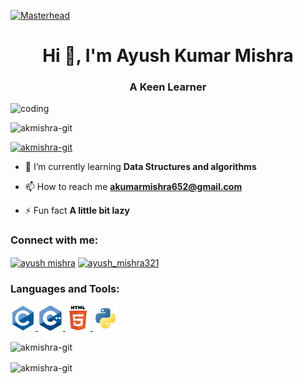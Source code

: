 [![Masterhead](https://1.bp.blogspot.com/-7A4WynwLsMw/XbBpCXG8FHI/AAAAAAAAMt4/uOa1bpLskYgrwGb11hSu2SDj_Mig8SXJQCLcBGAsYHQ/s1600/2000_600px.gif)](https://akmishra-git.io)
<h1 align="center">Hi 👋, I'm Ayush Kumar Mishra</h1>
<h3 align="center">A Keen Learner</h3>
<img aline = "right" alt = "coding" width = "400" src = "https://i.pinimg.com/originals/e4/26/70/e426702edf874b181aced1e2fa5c6cde.gif">

<p align="left"> <img src="https://komarev.com/ghpvc/?username=akmishra-git&label=Profile%20views&color=0e75b6&style=flat" alt="akmishra-git" /> </p>

<p align="left"> <a href="https://github.com/ryo-ma/github-profile-trophy"><img src="https://github-profile-trophy.vercel.app/?username=akmishra-git" alt="akmishra-git" /></a> </p>

- 🌱 I’m currently learning **Data Structures and algorithms**

- 📫 How to reach me **akumarmishra652@gmail.com**

- ⚡ Fun fact **A little bit lazy**

<h3 align="left">Connect with me:</h3>
<p align="left">
<a href="https://linkedin.com/in/ayush mishra" target="blank"><img align="center" src="https://raw.githubusercontent.com/rahuldkjain/github-profile-readme-generator/master/src/images/icons/Social/linked-in-alt.svg" alt="ayush mishra" height="30" width="40" /></a>
<a href="https://www.leetcode.com/ayush_mishra321" target="blank"><img align="center" src="https://raw.githubusercontent.com/rahuldkjain/github-profile-readme-generator/master/src/images/icons/Social/leet-code.svg" alt="ayush_mishra321" height="30" width="40" /></a>
</p>

<h3 align="left">Languages and Tools:</h3>
<p align="left"> <a href="https://www.cprogramming.com/" target="_blank" rel="noreferrer"> <img src="https://raw.githubusercontent.com/devicons/devicon/master/icons/c/c-original.svg" alt="c" width="40" height="40"/> </a> <a href="https://www.w3schools.com/cpp/" target="_blank" rel="noreferrer"> <img src="https://raw.githubusercontent.com/devicons/devicon/master/icons/cplusplus/cplusplus-original.svg" alt="cplusplus" width="40" height="40"/> </a> <a href="https://www.w3.org/html/" target="_blank" rel="noreferrer"> <img src="https://raw.githubusercontent.com/devicons/devicon/master/icons/html5/html5-original-wordmark.svg" alt="html5" width="40" height="40"/> </a> <a href="https://www.python.org" target="_blank" rel="noreferrer"> <img src="https://raw.githubusercontent.com/devicons/devicon/master/icons/python/python-original.svg" alt="python" width="40" height="40"/> </a> </p>

<p><img align="center" src="https://github-readme-stats.vercel.app/api/top-langs?username=akmishra-git&show_icons=true&locale=en&layout=compact" alt="akmishra-git" /></p>

<p><img align="center" src="https://github-readme-streak-stats.herokuapp.com/?user=akmishra-git&" alt="akmishra-git" /></p>

